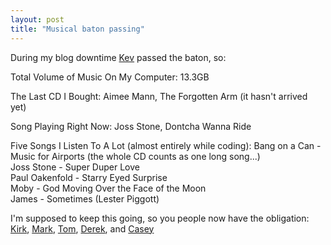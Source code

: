 ```yaml
---
layout: post
title: "Musical baton passing"
---
```




<p>During my blog downtime <a href="http://vek.perlmonk.org/">Kev</a> passed the baton, so:</p>

<p>Total Volume of Music On My Computer: 13.3GB</p>

<p>The Last CD I Bought: Aimee Mann, The Forgotten Arm (it hasn't arrived yet)</p>

<p>Song Playing Right Now: Joss Stone, Dontcha Wanna Ride</p>

<p>Five Songs I Listen To A Lot (almost entirely while coding):
Bang on a Can - Music for Airports (the whole CD counts as one long song...)<br />
Joss Stone - Super Duper Love<br />
Paul Oakenfold - Starry Eyed Surprise <br />
Moby - God Moving Over the Face of the Moon <br />
James - Sometimes (Lester Piggott)</p>

<p>I'm supposed to keep this going, so you people now have the obligation: <a href="http://www.kirkwinters.com/">Kirk</a>, <a href="http://mark.denovich.org/">Mark</a>, <a href="http://community.moertel.com/ss/space/start">Tom</a>, <a href="http://www.blandiose.org/">Derek</a>, and <a href="http://www.caseywest.com/">Casey</a>


